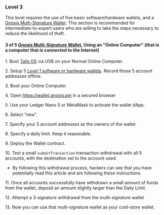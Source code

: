 ### Level 3

This level requires the use of five basic software/hardware wallets, and a [Gnosis Multi-Signature Wallet](https://tra38.gitbooks.io/pro-tips-for-ethereum-wallet-management/content/gnosis-multi-signature-wallet.html). This section is recommended for intermediate-to-expert users who are willing to take the steps necessary to reduce the likelihood of theft.

#### 3 of 5 [Gnosis Multi-Signature Wallet](https://tra38.gitbooks.io/pro-tips-for-ethereum-wallet-management/content/gnosis-multi-signature-wallet.html), Using an "Online Computer" (that is a computer that *is* connected to the Internet)

 1\. Boot [Tails OS](https://tra38.gitbooks.io/pro-tips-for-ethereum-wallet-management/content/tails-os.html) via USB on your Normal Online Computer.
 
 2\. Setup 5 [*Level 1* software or hardware wallets](https://tra38.gitbooks.io/pro-tips-for-ethereum-wallet-management/content/recommended-wallet-setups/level-1.html). Record those 5 account addresses offline.
 
 3\. Boot your Online Computer.
 
 4\. Open https://wallet.gnosis.pm in a secured browser
 
 5\. Use your Ledger Nano S or MetaMask to activate the wallet dApp.
 
 6\. Select “new”.
 
 7\. Specify your 5 account addresses as the owners of the wallet.
 
 8\. Specify a daily limit. Keep it reasonable.
 
 9\. Deploy the Wallet contract.
 
 10\. Test a small `submitTransaction` transaction withdrawal with all 5 accounts, with the destination set to the account used.
 - By following this withdrawal process, hackers can see that you have potentially read this article and are following these instructions.
<p></p>
 
11\. Once all accounts successfully have withdrawn a small amount of funds from the wallet, deposit an amount slightly larger than the Daily Limit.
 
 12\. Attempt a 3-signature withdrawal from the multi-signature wallet
 
 13\. Now you can use that multi-signature wallet as your cold-store wallet.